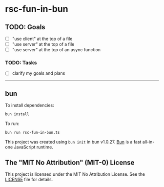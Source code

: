 # rsc-fun-in-bun

## TODO: Goals

- [ ] "use client" at the top of a file
- [ ] "use server" at the top of a file
- [ ] "use server" at the top of an async function

### TODO: Tasks

- [ ] clarify my goals and plans

---

## bun

To install dependencies:

```bash
bun install
```

To run:

```bash
bun run rsc-fun-in-bun.ts
```

This project was created using `bun init` in bun v1.0.27. [Bun](https://bun.sh) is a fast all-in-one JavaScript runtime.

## The "MIT No Attribution" (MIT-0) License

This project is licensed under the MIT No Attribution License. See the [LICENSE](LICENSE) file for details.
